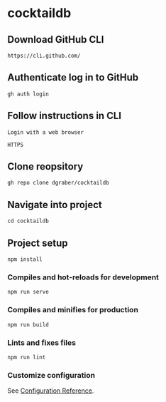 # cocktaildb

## Download GitHub CLI
```
https://cli.github.com/
```

## Authenticate log in to GitHub
```
gh auth login
```

## Follow instructions in CLI
```
Login with a web browser
```
```
HTTPS
```

## Clone reopsitory
```
gh repo clone dgraber/cocktaildb
```

## Navigate into project
```
cd cocktaildb
```

## Project setup
```
npm install
```

### Compiles and hot-reloads for development
```
npm run serve
```

### Compiles and minifies for production
```
npm run build
```

### Lints and fixes files
```
npm run lint
```

### Customize configuration
See [Configuration Reference](https://cli.vuejs.org/config/).
